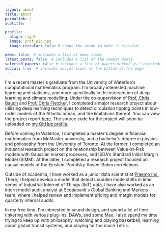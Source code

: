 ```yaml
---
layout: about
title: about
permalink: /
subtitle: 

profile:
  align: right
  image: prof_pic.jpg
  image_circular: false # crops the image to make it circular

news: false  # includes a list of news items
latest_posts: false  # includes a list of the newest posts
selected_papers: false # includes a list of papers marked as "selected={true}"
social: true  # includes social icons at the bottom of the page
---
```


I'm a recent master's graduate from the University of Waterloo's computational mathematics program. I'm broadly interested machine learning and statistics, and more specifically in the intersection of deep learning and climate modelling. Under the co-supervision of [Prof. Chris Bauch](https://www.math.uwaterloo.ca/~cbauch/) and [Prof. Chris Fletcher,](https://uwaterloo.ca/scholar/c5fletch/home) I completed a major research project about utilizing deep learning techniques to detect circulation tipping points in low-order models of the Atlantic ocean, and the limitations thereof. You can view the project report [here](https://uwaterloo.ca/computational-mathematics/current-masters-students/past-research-projects). The source code for the project will soon be uploaded on [my GitHub profile](github.com/svladusic). 

Before coming to Waterloo, I completed a master's degree in financial mathematics from McMaster university, and a bachelor's degree in physics and philosophy from the University of Toronto. At the former, I completed an industrial research project on the relationship between Value-at-Risk models with Gaussian market processes, and ISDA's Standard Initial Margin Model (SIMM). At the latter, I completed a research project focused on causal models of the Einstein-Podolsky-Rosen-Bohm correlations.

Outside of academia, I have worked as a junior data scientist at [Praemo Inc.](https://praemo.com/about/) There, I helped develop a model that detects sudden mode shifts in time series of Industrial Internet of Things (IIoT) data. I have also worked as an intern model audit analyst at Scotiabank's Global Banking and Markets team, where I helped review and implement pricing and margin models for quarterly internal audits.

In my free time, I'm interested in sound design, and spend a lot of time tinkering with various plug-ins, DAWs, and some Max. I also spend my time trying to keep up with philosophy, watching and playing basketball, learning about global transit systems, and playing far too much Tetris.
